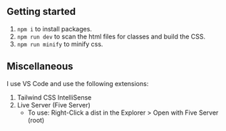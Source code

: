 ## Getting started

1. `npm i` to install packages.
2. `npm run dev` to scan the html files for classes and build the CSS.
3. `npm run minify` to minify css.

## Miscellaneous

I use VS Code and use the following extensions:

1. Tailwind CSS IntelliSense
2. Live Server (Five Server)
    - To use: Right-Click a dist in the Explorer > Open with Five Server (root)
